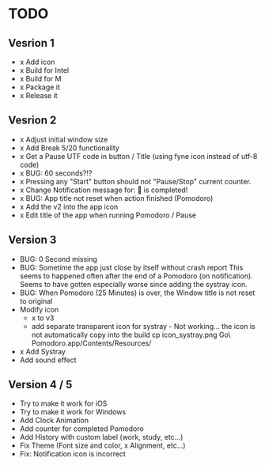 # TODO

## Vesrion 1
- x Add icon
- x Build for Intel
- x Build for M
- x Package it
- x Release it

## Vesrion 2 
- x Adjust initial window size
- x Add Break 5/20 functionality
- x Get a Pause UTF code in button / Title (using fyne icon instead of utf-8 code)
- x BUG: 60 seconds?!?
- x Pressing any "Start" button should not "Pause/Stop" current counter.
- x Change Notification message for: 🍅 is completed!
- x BUG: App title not reset when action finished (Pomodoro)
- x Add the v2 into the app icon
- x Edit title of the app when running Pomodoro / Pause


## Version 3
- BUG: 0 Second missing
- BUG: Sometime the app just close by itself without crash report
			 This seems to happened often after the end of a Pomodoro (on notification). 
			 Seems to have gotten especially worse since adding the systray icon. 
- BUG: When Pomodoro (25 Minutes) is over, the Window title is not reset to original
- Modify icon
	- x to v3
  - add separate transparent icon for systray
		- Not working... the icon is not automatically copy into the build
			cp icon_systray.png Go\ Pomodoro.app/Contents/Resources/
- x Add Systray
- Add sound effect

## Version 4 / 5
- Try to make it work for iOS
- Try to make it work for Windows
- Add Clock Animation
- Add counter for completed Pomodoro
- Add History with custom label (work, study, etc...)
- Fix Theme (Font size and color, x Alignment, etc...)
- Fix: Notification icon is incorrect
